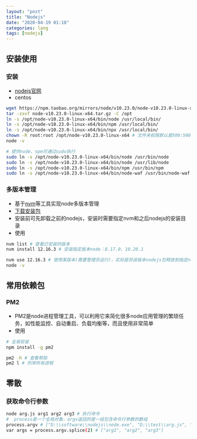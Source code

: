 ```yaml
---
layout: "post"
title: "Nodejs"
date: "2020-04-19 01:18"
categories: lang
tags: [nodejs]
---
```


## 安装使用

### 安装

- [nodejs官网](https://nodejs.org/zh-cn/)
- centos

```bash
wget https://npm.taobao.org/mirrors/node/v10.23.0/node-v10.23.0-linux-x64.tar.gz
tar -zxvf node-v10.23.0-linux-x64.tar.gz -C /opt
ln -s /opt/node-v10.23.0-linux-x64/bin/node /usr/local/bin/
ln -s /opt/node-v10.23.0-linux-x64/bin/npm /usr/local/bin/
ln -s /opt/node-v10.23.0-linux-x64/bin/npx /usr/local/bin/
chown -R root:root /opt/node-v10.23.0-linux-x64 # 文件夹权限默认是500:500
node -v

# 提供node、npm可通过sudo执行
sudo ln -s /opt/node-v10.23.0-linux-x64/bin/node /usr/bin/node
sudo ln -s /opt/node-v10.23.0-linux-x64/bin/node /usr/lib/node
sudo ln -s /opt/node-v10.23.0-linux-x64/bin/npm /usr/bin/npm
sudo ln -s /opt/node-v10.23.0-linux-x64/bin/node-waf /usr/bin/node-waf
```

### 多版本管理

- 基于[nvm](https://github.com/coreybutler/nvm-windows)等工具实现node多版本管理
- [下载安装包](https://github.com/coreybutler/nvm-windows/releases/download/1.1.7/nvm-setup.zip)
- 安装前可先卸载之前的nodejs，安装时需要指定nvm和之后nodejs的安装目录
- 使用

```bash
nvm list # 查看已安装的版本
nvm install 12.16.3 # 安装指定版本node：8.17.0、10.20.1

nvm use 12.16.3 # 使用某版本(需要管理员运行)，实际是将该版本nodejs包释放到指定nodejs安装目录
node -v
```

## 常用依赖包

### PM2

- PM2是node进程管理工具，可以利用它来简化很多node应用管理的繁琐任务，如性能监控、自动重启、负载均衡等，而且使用非常简单
- 使用

```bash
# 全局安装
npm install -g pm2

pm2 -h # 查看帮助
pm2 l # 列举所有进程
```

## 零散

### 获取命令行参数

```bash
node arg.js arg1 arg2 arg3 # 执行命令
#  process是一个全局对象，argv返回的是一组包含命令行参数的数组
process.argv # ["D:\\software\\nodejs\\node.exe", "D:\\test\\arg.js", "arg1", "arg2", "arg3"]
var args = process.argv.splice(2) # ["arg1", "arg2", "arg3"]
```
